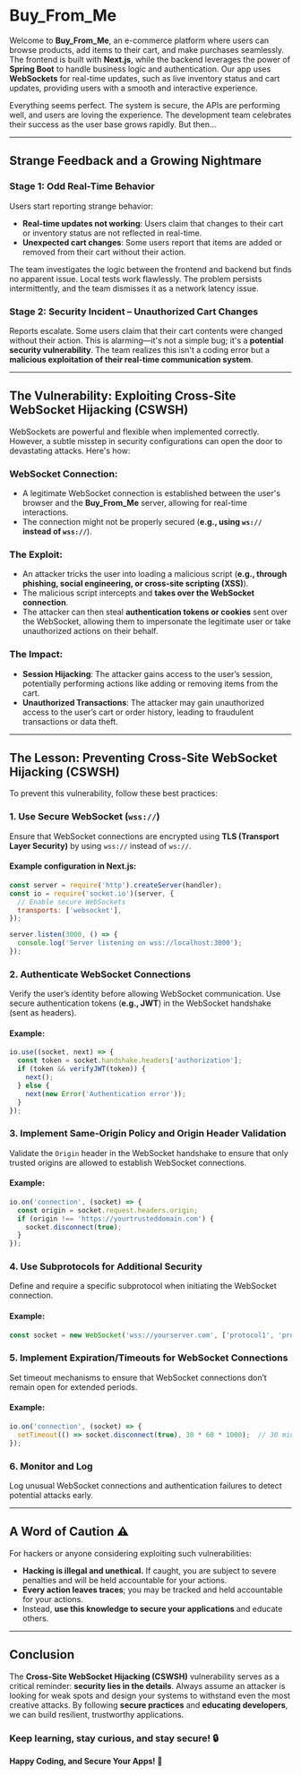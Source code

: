 # Buy_From_Me

Welcome to **Buy_From_Me**, an e-commerce platform where users can browse products, add items to their cart, and make purchases seamlessly. The frontend is built with **Next.js**, while the backend leverages the power of **Spring Boot** to handle business logic and authentication. Our app uses **WebSockets** for real-time updates, such as live inventory status and cart updates, providing users with a smooth and interactive experience.

Everything seems perfect. The system is secure, the APIs are performing well, and users are loving the experience. The development team celebrates their success as the user base grows rapidly. But then...

---

## Strange Feedback and a Growing Nightmare

### Stage 1: Odd Real-Time Behavior
Users start reporting strange behavior:

- **Real-time updates not working**: Users claim that changes to their cart or inventory status are not reflected in real-time.
- **Unexpected cart changes**: Some users report that items are added or removed from their cart without their action.

The team investigates the logic between the frontend and backend but finds no apparent issue. Local tests work flawlessly. The problem persists intermittently, and the team dismisses it as a network latency issue.

### Stage 2: Security Incident – Unauthorized Cart Changes
Reports escalate. Some users claim that their cart contents were changed without their action. This is alarming—it's not a simple bug; it's a **potential security vulnerability**. The team realizes this isn't a coding error but a **malicious exploitation of their real-time communication system**.

---

## The Vulnerability: Exploiting Cross-Site WebSocket Hijacking (CSWSH)

WebSockets are powerful and flexible when implemented correctly. However, a subtle misstep in security configurations can open the door to devastating attacks. Here's how:

### **WebSocket Connection:**
- A legitimate WebSocket connection is established between the user's browser and the **Buy_From_Me** server, allowing for real-time interactions.
- The connection might not be properly secured (**e.g., using `ws://` instead of `wss://`**).

### **The Exploit:**
- An attacker tricks the user into loading a malicious script (**e.g., through phishing, social engineering, or cross-site scripting (XSS)**).
- The malicious script intercepts and **takes over the WebSocket connection**.
- The attacker can then steal **authentication tokens or cookies** sent over the WebSocket, allowing them to impersonate the legitimate user or take unauthorized actions on their behalf.

### **The Impact:**
- **Session Hijacking**: The attacker gains access to the user’s session, potentially performing actions like adding or removing items from the cart.
- **Unauthorized Transactions**: The attacker may gain unauthorized access to the user’s cart or order history, leading to fraudulent transactions or data theft.

---

## The Lesson: Preventing Cross-Site WebSocket Hijacking (CSWSH)
To prevent this vulnerability, follow these best practices:

### 1. **Use Secure WebSocket (`wss://`)**
Ensure that WebSocket connections are encrypted using **TLS (Transport Layer Security)** by using `wss://` instead of `ws://`.

#### Example configuration in Next.js:
```javascript
const server = require('http').createServer(handler);
const io = require('socket.io')(server, {
  // Enable secure WebSockets
  transports: ['websocket'],
});

server.listen(3000, () => {
  console.log('Server listening on wss://localhost:3000');
});
```

### 2. **Authenticate WebSocket Connections**
Verify the user’s identity before allowing WebSocket communication.
Use secure authentication tokens (**e.g., JWT**) in the WebSocket handshake (sent as headers).

#### Example:
```javascript
io.use((socket, next) => {
  const token = socket.handshake.headers['authorization'];
  if (token && verifyJWT(token)) {
    next();
  } else {
    next(new Error('Authentication error'));
  }
});
```

### 3. **Implement Same-Origin Policy and Origin Header Validation**
Validate the `Origin` header in the WebSocket handshake to ensure that only trusted origins are allowed to establish WebSocket connections.

#### Example:
```javascript
io.on('connection', (socket) => {
  const origin = socket.request.headers.origin;
  if (origin !== 'https://yourtrusteddomain.com') {
    socket.disconnect(true);
  }
});
```

### 4. **Use Subprotocols for Additional Security**
Define and require a specific subprotocol when initiating the WebSocket connection.

#### Example:
```javascript
const socket = new WebSocket('wss://yourserver.com', ['protocol1', 'protocol2']);
```

### 5. **Implement Expiration/Timeouts for WebSocket Connections**
Set timeout mechanisms to ensure that WebSocket connections don’t remain open for extended periods.

#### Example:
```javascript
io.on('connection', (socket) => {
  setTimeout(() => socket.disconnect(true), 30 * 60 * 1000);  // 30 minutes
});
```

### 6. **Monitor and Log**
Log unusual WebSocket connections and authentication failures to detect potential attacks early.

---

## A Word of Caution ⚠️
For hackers or anyone considering exploiting such vulnerabilities:

- **Hacking is illegal and unethical.** If caught, you are subject to severe penalties and will be held accountable for your actions.
- **Every action leaves traces**; you may be tracked and held accountable for your actions.
- Instead, **use this knowledge to secure your applications** and educate others.

---

## Conclusion
The **Cross-Site WebSocket Hijacking (CSWSH)** vulnerability serves as a critical reminder: **security lies in the details**. Always assume an attacker is looking for weak spots and design your systems to withstand even the most creative attacks. By following **secure practices** and **educating developers**, we can build resilient, trustworthy applications.

### **Keep learning, stay curious, and stay secure!** 🔒

**Happy Coding, and Secure Your Apps! 🚀**

